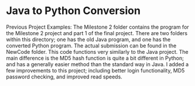 # Java to Python Conversion
Previous Project Examples:
The Milestone 2 folder contains the program for the Milestone 2 project and part 1 of the final project. There are two folders within this directory; one has the old Java program, and one has the converted Python program. The actual submission can be found in the NewCode folder. This code functions very similarly to the Java project. The main difference is the MD5 hash function is quite a bit different in Python; and has a generally easier method than the standard way in Java. I added a few improvements to this project; including better login functionality, MD5 password checking, and improved read speeds.
